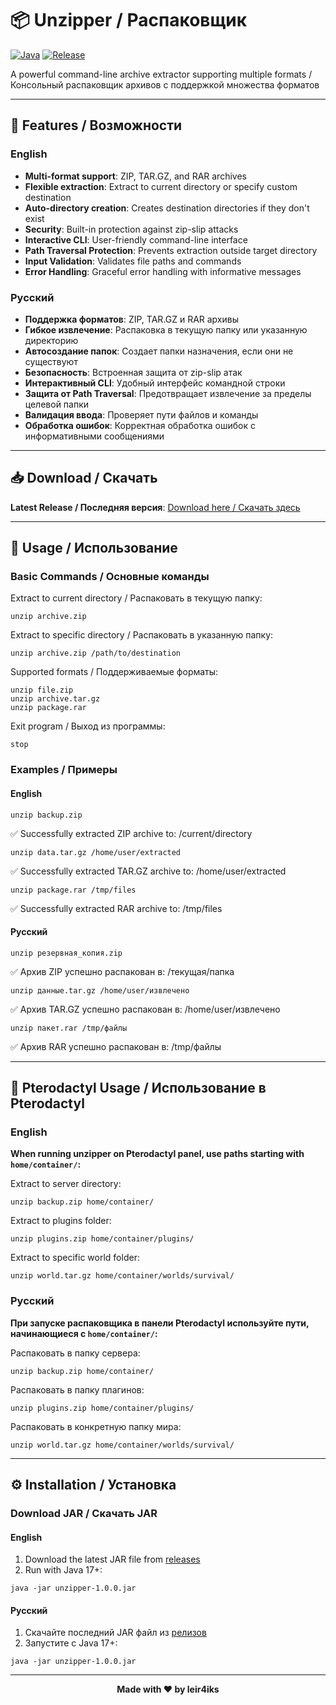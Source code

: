 # 📦 Unzipper / Распаковщик

[![Java](https://img.shields.io/badge/Java-17+-orange.svg)](https://www.oracle.com/java/)
[![Release](https://img.shields.io/github/v/release/leir4iks/unzipper)](https://github.com/leir4iks/unzipper/releases)

A powerful command-line archive extractor supporting multiple formats / Консольный распаковщик архивов с поддержкой множества форматов

---

## 🌟 Features / Возможности

### English
- **Multi-format support**: ZIP, TAR.GZ, and RAR archives
- **Flexible extraction**: Extract to current directory or specify custom destination
- **Auto-directory creation**: Creates destination directories if they don't exist
- **Security**: Built-in protection against zip-slip attacks
- **Interactive CLI**: User-friendly command-line interface
- **Path Traversal Protection**: Prevents extraction outside target directory
- **Input Validation**: Validates file paths and commands
- **Error Handling**: Graceful error handling with informative messages

### Русский
- **Поддержка форматов**: ZIP, TAR.GZ и RAR архивы
- **Гибкое извлечение**: Распаковка в текущую папку или указанную директорию
- **Автосоздание папок**: Создает папки назначения, если они не существуют
- **Безопасность**: Встроенная защита от zip-slip атак
- **Интерактивный CLI**: Удобный интерфейс командной строки
- **Защита от Path Traversal**: Предотвращает извлечение за пределы целевой папки
- **Валидация ввода**: Проверяет пути файлов и команды
- **Обработка ошибок**: Корректная обработка ошибок с информативными сообщениями

---

## 📥 Download / Скачать

**Latest Release / Последняя версия**: [Download here / Скачать здесь](https://github.com/leir4iks/unzipper/releases)

---

## 🚀 Usage / Использование

### Basic Commands / Основные команды

Extract to current directory / Распаковать в текущую папку:

```
unzip archive.zip
```

Extract to specific directory / Распаковать в указанную папку:

```
unzip archive.zip /path/to/destination
```

Supported formats / Поддерживаемые форматы:

```
unzip file.zip
unzip archive.tar.gz
unzip package.rar
```

Exit program / Выход из программы:

```
stop
```

### Examples / Примеры

#### English

```
unzip backup.zip
```
✅ Successfully extracted ZIP archive to: /current/directory

```
unzip data.tar.gz /home/user/extracted
```
✅ Successfully extracted TAR.GZ archive to: /home/user/extracted

```
unzip package.rar /tmp/files
```
✅ Successfully extracted RAR archive to: /tmp/files

#### Русский

```
unzip резервная_копия.zip
```
✅ Архив ZIP успешно распакован в: /текущая/папка

```
unzip данные.tar.gz /home/user/извлечено
```
✅ Архив TAR.GZ успешно распакован в: /home/user/извлечено

```
unzip пакет.rar /tmp/файлы
```
✅ Архив RAR успешно распакован в: /tmp/файлы

---

## 🐳 Pterodactyl Usage / Использование в Pterodactyl

### English
**When running unzipper on Pterodactyl panel, use paths starting with `home/container/`:**

Extract to server directory:

```
unzip backup.zip home/container/
```

Extract to plugins folder:

```
unzip plugins.zip home/container/plugins/
```

Extract to specific world folder:

```
unzip world.tar.gz home/container/worlds/survival/
```

### Русский
**При запуске распаковщика в панели Pterodactyl используйте пути, начинающиеся с `home/container/`:**

Распаковать в папку сервера:

```
unzip backup.zip home/container/
```

Распаковать в папку плагинов:
```
unzip plugins.zip home/container/plugins/
```

Распаковать в конкретную папку мира:
```
unzip world.tar.gz home/container/worlds/survival/
```

---

## ⚙️ Installation / Установка

### Download JAR / Скачать JAR

#### English
1. Download the latest JAR file from [releases](https://github.com/leir4iks/unzipper/releases)
2. Run with Java 17+:
```
java -jar unzipper-1.0.0.jar
```

#### Русский
1. Скачайте последний JAR файл из [релизов](https://github.com/leir4iks/unzipper/releases)
2. Запустите с Java 17+:
```
java -jar unzipper-1.0.0.jar
```

---

<div align="center">

**Made with ❤️ by leir4iks**

</div>
